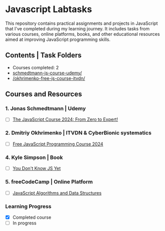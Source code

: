 
# Javascript Labtasks

This repository contains practical assignments and projects in JavaScript that I've completed during my learning journey. It includes tasks from various courses, online platforms, books, and other educational resources aimed at improving JavaScript programming skills.

## Contents | Task Folders

- Courses completed: 2
- [schmedtmann-js-course-udemy/](https://github.com/leila-bekirkhan/javascript-labtasks/tree/main/schmedtman-js-course-udemy)
- [/okhrimenko-free-js-course-itvdn/](./okhrimenko-free-js-course-itvdn/)

## Courses and Resources

### 1. Jonas Schmedtmann | Udemy 
  - [ ] [The JavaScript Course 2024: From Zero to Expert!](https://www.udemy.com/course/the-complete-javascript-course/)

### 2. Dmitriy Okhrimenko | ITVDN & CyberBionic systematics
  - [ ] [Free JavaScript Programming Course 2024](https://github.com/d-okhrimenko/js-course-2024)

### 4. Kyle Simpson | Book
  - [ ] [You Don&#39;t Know JS Yet](https://github.com/getify/You-Dont-Know-JS)

### 5. freeCodeCamp | Online Platform
  - [ ] [JavaScript Algorithms and Data Structures](https://www.freecodecamp.org/learn/javascript-algorithms-and-data-structures/)

### Learning Progress

- [X] Completed course
- [ ] In progress
